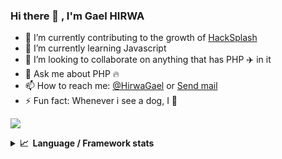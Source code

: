 ### Hi there 👋 , I'm Gael HIRWA


- 🔭 I’m currently contributing to the growth of [HackSplash](https://hacksplash.com/)
- 🌱 I’m currently learning Javascript 
- 👯 I’m looking to collaborate on anything that has PHP ✈️ in it
- 💬 Ask me about PHP 🔥
- 📫 How to reach me:   [@HirwaGael](https://twitter.com/HirwaGael) or <a href="mailto:hi@gaelhirwa.com">Send mail</a>
- ⚡ Fun fact: Whenever i see a dog, I 🏃

![](https://komarev.com/ghpvc/?username=hgaelw)


<details>
  
  <summary><b> 📈&nbsp;&nbsp;Language&nbsp;/&nbsp;Framework stats</b>  </summary>
  </br>
   <a href='https://profile.codersrank.io/user/hgaelw'>
  <img src='http://cr-skills-chart-widget.azurewebsites.net/api/api?username=hgaelw&padding=30&skills=html,json,javascript,mysql,php,reactjs'>
  </a>
  

  
  
  </details>

